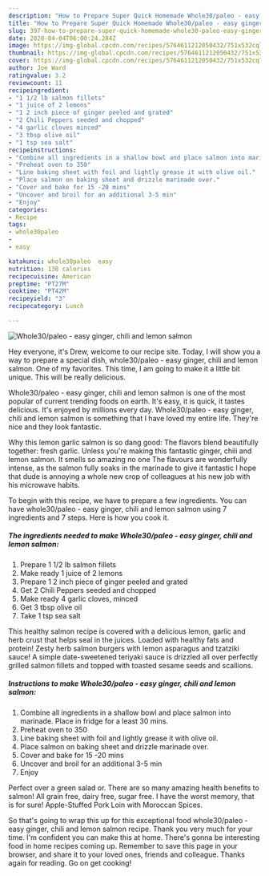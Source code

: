 ```yaml
---
description: "How to Prepare Super Quick Homemade Whole30/paleo - easy ginger, chili and lemon salmon"
title: "How to Prepare Super Quick Homemade Whole30/paleo - easy ginger, chili and lemon salmon"
slug: 397-how-to-prepare-super-quick-homemade-whole30-paleo-easy-ginger-chili-and-lemon-salmon
date: 2020-04-04T06:00:24.284Z
image: https://img-global.cpcdn.com/recipes/5764611212050432/751x532cq70/whole30paleo-easy-ginger-chili-and-lemon-salmon-recipe-main-photo.jpg
thumbnail: https://img-global.cpcdn.com/recipes/5764611212050432/751x532cq70/whole30paleo-easy-ginger-chili-and-lemon-salmon-recipe-main-photo.jpg
cover: https://img-global.cpcdn.com/recipes/5764611212050432/751x532cq70/whole30paleo-easy-ginger-chili-and-lemon-salmon-recipe-main-photo.jpg
author: Joe Ward
ratingvalue: 3.2
reviewcount: 11
recipeingredient:
- "1 1/2 lb salmon fillets"
- "1 juice of 2 lemons"
- "1 2 inch piece of ginger peeled and grated"
- "2 Chili Peppers seeded and chopped"
- "4 garlic cloves minced"
- "3 tbsp olive oil"
- "1 tsp sea salt"
recipeinstructions:
- "Combine all ingredients in a shallow bowl and place salmon into marinade. Place in fridge for a least 30 mins."
- "Preheat oven to 350"
- "Line baking sheet with foil and lightly grease it with olive oil."
- "Place salmon on baking sheet and drizzle marinade over."
- "Cover and bake for 15 -20 mins"
- "Uncover and broil for an additional 3-5 min"
- "Enjoy"
categories:
- Recipe
tags:
- whole30paleo
- 
- easy

katakunci: whole30paleo  easy 
nutrition: 138 calories
recipecuisine: American
preptime: "PT27M"
cooktime: "PT42M"
recipeyield: "3"
recipecategory: Lunch

---
```



![Whole30/paleo - easy ginger, chili and lemon salmon](https://img-global.cpcdn.com/recipes/5764611212050432/751x532cq70/whole30paleo-easy-ginger-chili-and-lemon-salmon-recipe-main-photo.jpg)

Hey everyone, it's Drew, welcome to our recipe site. Today, I will show you a way to prepare a special dish, whole30/paleo - easy ginger, chili and lemon salmon. One of my favorites. This time, I am going to make it a little bit unique. This will be really delicious.

Whole30/paleo - easy ginger, chili and lemon salmon is one of the most popular of current trending foods on earth. It's easy, it is quick, it tastes delicious. It's enjoyed by millions every day. Whole30/paleo - easy ginger, chili and lemon salmon is something that I have loved my entire life. They're nice and they look fantastic.

Why this lemon garlic salmon is so dang good: The flavors blend beautifully together: fresh garlic. Unless you&#39;re making this fantastic ginger, chili and lemon salmon. It smells so amazing no one The flavours are wonderfully intense, as the salmon fully soaks in the marinade to give it fantastic I hope that dude is annoying a whole new crop of colleagues at his new job with his microwave habits.


To begin with this recipe, we have to prepare a few ingredients. You can have whole30/paleo - easy ginger, chili and lemon salmon using 7 ingredients and 7 steps. Here is how you cook it.

##### The ingredients needed to make Whole30/paleo - easy ginger, chili and lemon salmon:

1. Prepare 1 1/2 lb salmon fillets
1. Make ready 1 juice of 2 lemons
1. Prepare 1 2 inch piece of ginger peeled and grated
1. Get 2 Chili Peppers seeded and chopped
1. Make ready 4 garlic cloves, minced
1. Get 3 tbsp olive oil
1. Take 1 tsp sea salt


This healthy salmon recipe is covered with a delicious lemon, garlic and herb crust that helps seal in the juices. Loaded with healthy fats and protein! Zesty herb salmon burgers with lemon asparagus and tzatziki sauce! A simple date-sweetened teriyaki sauce is drizzled all over perfectly grilled salmon fillets and topped with toasted sesame seeds and scallions. 

##### Instructions to make Whole30/paleo - easy ginger, chili and lemon salmon:

1. Combine all ingredients in a shallow bowl and place salmon into marinade. Place in fridge for a least 30 mins.
1. Preheat oven to 350
1. Line baking sheet with foil and lightly grease it with olive oil.
1. Place salmon on baking sheet and drizzle marinade over.
1. Cover and bake for 15 -20 mins
1. Uncover and broil for an additional 3-5 min
1. Enjoy


Perfect over a green salad or. There are so many amazing health benefits to salmon! All grain free, dairy free, sugar free. I have the worst memory, that is for sure! Apple-Stuffed Pork Loin with Moroccan Spices. 

So that's going to wrap this up for this exceptional food whole30/paleo - easy ginger, chili and lemon salmon recipe. Thank you very much for your time. I'm confident you can make this at home. There's gonna be interesting food in home recipes coming up. Remember to save this page in your browser, and share it to your loved ones, friends and colleague. Thanks again for reading. Go on get cooking!
